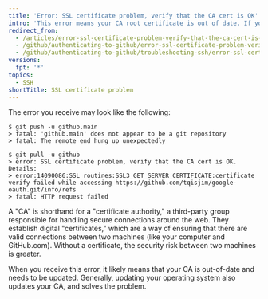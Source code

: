 ```yaml
---
title: 'Error: SSL certificate problem, verify that the CA cert is OK'
intro: 'This error means your CA root certificate is out of date. If your CA root certificate needs to be updated, you won''t be able to push or pull from {% data variables.product.product_name %} repositories.'
redirect_from:
  - /articles/error-ssl-certificate-problem-verify-that-the-ca-cert-is-ok
  - /github/authenticating-to-github/error-ssl-certificate-problem-verify-that-the-ca-cert-is-ok
  - /github/authenticating-to-github/troubleshooting-ssh/error-ssl-certificate-problem-verify-that-the-ca-cert-is-ok
versions:
  fpt: '*'
topics:
  - SSH
shortTitle: SSL certificate problem
---
```

The error you receive may look like the following:

```shell
$ git push -u github.main
> fatal: 'github.main' does not appear to be a git repository
> fatal: The remote end hung up unexpectedly

$ git pull -u github
> error: SSL certificate problem, verify that the CA cert is OK. Details:
> error:14090086:SSL routines:SSL3_GET_SERVER_CERTIFICATE:certificate verify failed while accessing https://github.com/tqisjim/google-oauth.git/info/refs
> fatal: HTTP request failed
```

A "CA" is shorthand for a "certificate authority," a third-party group responsible for handling secure connections around the web. They establish digital "certificates," which are a way of ensuring that there are valid connections between two machines (like your computer and GitHub.com). Without a certificate, the security risk between two machines is greater.

When you receive this error, it likely means that your CA is out-of-date and needs to be updated. Generally, updating your operating system also updates your CA, and solves the problem.
